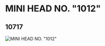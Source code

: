 # MINI HEAD NO. "1012"
## 10717
![MINI HEAD NO. "1012"](https://lc-www-live-s.legocdn.com/media/bricks/5/2/6006241.jpg)